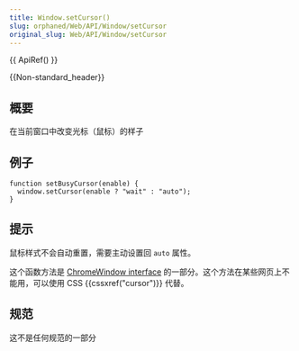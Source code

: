 ```yaml
---
title: Window.setCursor()
slug: orphaned/Web/API/Window/setCursor
original_slug: Web/API/Window/setCursor
---
```


{{ ApiRef() }}

{{Non-standard_header}}

## 概要

在当前窗口中改变光标（鼠标）的样子

## 例子

```plain
function setBusyCursor(enable) {
  window.setCursor(enable ? "wait" : "auto");
}
```

## 提示

鼠标样式不会自动重置，需要主动设置回 `auto` 属性。

这个函数方法是 [ChromeWindow interface](/en-US/docs/XPCOM_Interface_Reference/nsIDOMChromeWindow) 的一部分。这个方法在某些网页上不能用，可以使用 CSS {{cssxref("cursor")}} 代替。

## 规范

这不是任何规范的一部分
